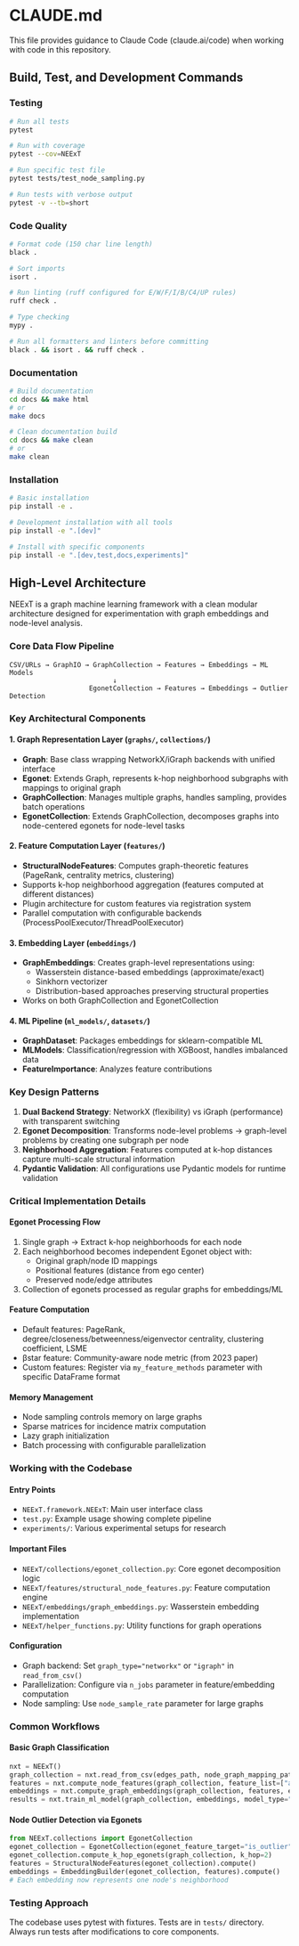 # CLAUDE.md

This file provides guidance to Claude Code (claude.ai/code) when working with code in this repository.

## Build, Test, and Development Commands

### Testing
```bash
# Run all tests
pytest

# Run with coverage
pytest --cov=NEExT

# Run specific test file
pytest tests/test_node_sampling.py

# Run tests with verbose output
pytest -v --tb=short
```

### Code Quality
```bash
# Format code (150 char line length)
black .

# Sort imports
isort .

# Run linting (ruff configured for E/W/F/I/B/C4/UP rules)
ruff check .

# Type checking
mypy .

# Run all formatters and linters before committing
black . && isort . && ruff check .
```

### Documentation
```bash
# Build documentation
cd docs && make html
# or
make docs

# Clean documentation build
cd docs && make clean
# or
make clean
```

### Installation
```bash
# Basic installation
pip install -e .

# Development installation with all tools
pip install -e ".[dev]"

# Install with specific components
pip install -e ".[dev,test,docs,experiments]"
```

## High-Level Architecture

NEExT is a graph machine learning framework with a clean modular architecture designed for experimentation with graph embeddings and node-level analysis.

### Core Data Flow Pipeline
```
CSV/URLs → GraphIO → GraphCollection → Features → Embeddings → ML Models
                          ↓
                    EgonetCollection → Features → Embeddings → Outlier Detection
```

### Key Architectural Components

#### 1. **Graph Representation Layer** (`graphs/`, `collections/`)
- **Graph**: Base class wrapping NetworkX/iGraph backends with unified interface
- **Egonet**: Extends Graph, represents k-hop neighborhood subgraphs with mappings to original graph
- **GraphCollection**: Manages multiple graphs, handles sampling, provides batch operations
- **EgonetCollection**: Extends GraphCollection, decomposes graphs into node-centered egonets for node-level tasks

#### 2. **Feature Computation Layer** (`features/`)
- **StructuralNodeFeatures**: Computes graph-theoretic features (PageRank, centrality metrics, clustering)
- Supports k-hop neighborhood aggregation (features computed at different distances)
- Plugin architecture for custom features via registration system
- Parallel computation with configurable backends (ProcessPoolExecutor/ThreadPoolExecutor)

#### 3. **Embedding Layer** (`embeddings/`)
- **GraphEmbeddings**: Creates graph-level representations using:
  - Wasserstein distance-based embeddings (approximate/exact)
  - Sinkhorn vectorizer
  - Distribution-based approaches preserving structural properties
- Works on both GraphCollection and EgonetCollection

#### 4. **ML Pipeline** (`ml_models/`, `datasets/`)
- **GraphDataset**: Packages embeddings for sklearn-compatible ML
- **MLModels**: Classification/regression with XGBoost, handles imbalanced data
- **FeatureImportance**: Analyzes feature contributions

### Key Design Patterns

1. **Dual Backend Strategy**: NetworkX (flexibility) vs iGraph (performance) with transparent switching
2. **Egonet Decomposition**: Transforms node-level problems → graph-level problems by creating one subgraph per node
3. **Neighborhood Aggregation**: Features computed at k-hop distances capture multi-scale structural information
4. **Pydantic Validation**: All configurations use Pydantic models for runtime validation

### Critical Implementation Details

#### Egonet Processing Flow
1. Single graph → Extract k-hop neighborhoods for each node
2. Each neighborhood becomes independent Egonet object with:
   - Original graph/node ID mappings
   - Positional features (distance from ego center)
   - Preserved node/edge attributes
3. Collection of egonets processed as regular graphs for embeddings/ML

#### Feature Computation
- Default features: PageRank, degree/closeness/betweenness/eigenvector centrality, clustering coefficient, LSME
- βstar feature: Community-aware node metric (from 2023 paper)
- Custom features: Register via `my_feature_methods` parameter with specific DataFrame format

#### Memory Management
- Node sampling controls memory on large graphs
- Sparse matrices for incidence matrix computation
- Lazy graph initialization
- Batch processing with configurable parallelization

### Working with the Codebase

#### Entry Points
- `NEExT.framework.NEExT`: Main user interface class
- `test.py`: Example usage showing complete pipeline
- `experiments/`: Various experimental setups for research

#### Important Files
- `NEExT/collections/egonet_collection.py`: Core egonet decomposition logic
- `NEExT/features/structural_node_features.py`: Feature computation engine
- `NEExT/embeddings/graph_embeddings.py`: Wasserstein embedding implementation
- `NEExT/helper_functions.py`: Utility functions for graph operations

#### Configuration
- Graph backend: Set `graph_type="networkx"` or `"igraph"` in `read_from_csv()`
- Parallelization: Configure via `n_jobs` parameter in feature/embedding computation
- Node sampling: Use `node_sample_rate` parameter for large graphs

### Common Workflows

#### Basic Graph Classification
```python
nxt = NEExT()
graph_collection = nxt.read_from_csv(edges_path, node_graph_mapping_path, graph_label_path)
features = nxt.compute_node_features(graph_collection, feature_list=["all"])
embeddings = nxt.compute_graph_embeddings(graph_collection, features, embedding_algorithm="approx_wasserstein")
results = nxt.train_ml_model(graph_collection, embeddings, model_type="classifier")
```

#### Node Outlier Detection via Egonets
```python
from NEExT.collections import EgonetCollection
egonet_collection = EgonetCollection(egonet_feature_target="is_outlier")
egonet_collection.compute_k_hop_egonets(graph_collection, k_hop=2)
features = StructuralNodeFeatures(egonet_collection).compute()
embeddings = EmbeddingBuilder(egonet_collection, features).compute()
# Each embedding now represents one node's neighborhood
```

### Testing Approach
The codebase uses pytest with fixtures. Tests are in `tests/` directory. Always run tests after modifications to core components.